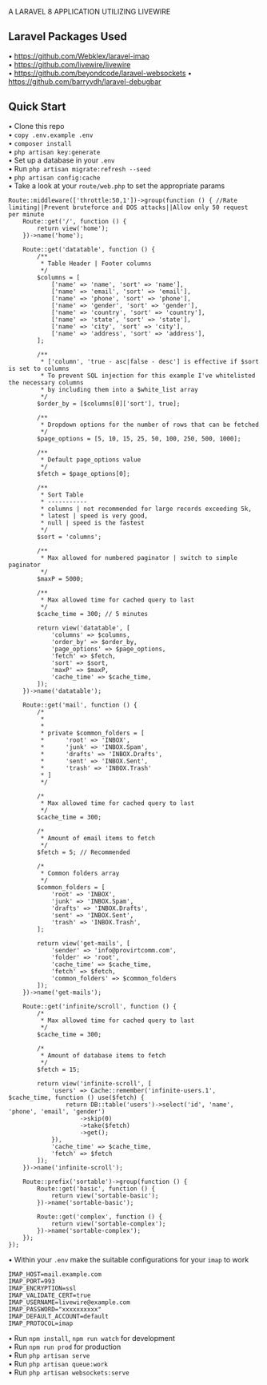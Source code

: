 A LARAVEL 8 APPLICATION UTILIZING LIVEWIRE
## Laravel Packages Used
•	<a href="https://github.com/Webklex/laravel-imap">https://github.com/Webklex/laravel-imap</a>\
•	<a href="https://github.com/livewire/livewire">https://github.com/livewire/livewire</a>\
•	<a href="https://github.com/beyondcode/laravel-websockets">https://github.com/beyondcode/laravel-websockets</a>
•	<a href="https://github.com/barryvdh/laravel-debugbar">https://github.com/barryvdh/laravel-debugbar</a>
## Quick Start
•	Clone this repo\
•	``copy .env.example .env``\
•	``composer install``\
•	``php artisan key:generate``\
•	Set up a database in your ``.env``\
•	Run ``php artisan migrate:refresh --seed``\
•	``php artisan config:cache``\
•	Take a look at your  ``route/web.php`` to set the appropriate params

```
Route::middleware(['throttle:50,1'])->group(function () { //Rate limiting||Prevent bruteforce and DOS attacks||Allow only 50 request per minute
    Route::get('/', function () {
        return view('home');
    })->name('home');

    Route::get('datatable', function () {
        /**
         * Table Header | Footer columns
         */
        $columns = [
            ['name' => 'name', 'sort' => 'name'],
            ['name' => 'email', 'sort' => 'email'],
            ['name' => 'phone', 'sort' => 'phone'],
            ['name' => 'gender', 'sort' => 'gender'],
            ['name' => 'country', 'sort' => 'country'],
            ['name' => 'state', 'sort' => 'state'],
            ['name' => 'city', 'sort' => 'city'],
            ['name' => 'address', 'sort' => 'address'],
        ];

        /**
         * ['column', 'true - asc|false - desc'] is effective if $sort is set to columns
         * To prevent SQL injection for this example I've whitelisted the necessary columns
         * by including them into a $white_list array
         */
        $order_by = [$columns[0]['sort'], true];

        /**
         * Dropdown options for the number of rows that can be fetched
         */
        $page_options = [5, 10, 15, 25, 50, 100, 250, 500, 1000];

        /**
         * Default page_options value
         */
        $fetch = $page_options[0];

        /**
         * Sort Table
         * -----------
         * columns | not recommended for large records exceeding 5k,
         * latest | speed is very good,
         * null | speed is the fastest
         */
        $sort = 'columns';

        /**
         * Max allowed for numbered paginator | switch to simple paginator
         */
        $maxP = 5000;

        /**
         * Max allowed time for cached query to last
         */
        $cache_time = 300; // 5 minutes

        return view('datatable', [
            'columns' => $columns,
            'order_by' => $order_by,
            'page_options' => $page_options,
            'fetch' => $fetch,
            'sort' => $sort,
            'maxP' => $maxP,
            'cache_time' => $cache_time,
        ]);
    })->name('datatable');

    Route::get('mail', function () {
        /*
         *
         *
         * private $common_folders = [
         *      'root' => 'INBOX',
         *      'junk' => 'INBOX.Spam',
         *      'drafts' => 'INBOX.Drafts',
         *      'sent' => 'INBOX.Sent',
         *      'trash' => 'INBOX.Trash'
         * ]
         */

        /*
         * Max allowed time for cached query to last
         */
        $cache_time = 300;

        /*
         * Amount of email items to fetch
         */
        $fetch = 5; // Recommended

        /*
         * Common folders array
         */
        $common_folders = [
            'root' => 'INBOX',
            'junk' => 'INBOX.Spam',
            'drafts' => 'INBOX.Drafts',
            'sent' => 'INBOX.Sent',
            'trash' => 'INBOX.Trash',
        ];

        return view('get-mails', [
            'sender' => 'info@provirtcomm.com',
            'folder' => 'root',
            'cache_time' => $cache_time,
            'fetch' => $fetch,
            'common_folders' => $common_folders
        ]);
    })->name('get-mails');

    Route::get('infinite/scroll', function () {
        /*
         * Max allowed time for cached query to last
         */
        $cache_time = 300;

        /*
         * Amount of database items to fetch
         */
        $fetch = 15;

        return view('infinite-scroll', [
            'users' => Cache::remember('infinite-users.1', $cache_time, function () use($fetch) {
                return DB::table('users')->select('id', 'name', 'phone', 'email', 'gender')
                    ->skip(0)
                    ->take($fetch)
                    ->get();
            }),
            'cache_time' => $cache_time,
            'fetch' => $fetch
        ]);
    })->name('infinite-scroll');

    Route::prefix('sortable')->group(function () {
        Route::get('basic', function () {
            return view('sortable-basic');
        })->name('sortable-basic');

        Route::get('complex', function () {
            return view('sortable-complex');
        })->name('sortable-complex');
    });
});
```

•	Within your ``.env`` make the suitable configurations for your ``imap`` to work

```
IMAP_HOST=mail.example.com
IMAP_PORT=993
IMAP_ENCRYPTION=ssl
IMAP_VALIDATE_CERT=true
IMAP_USERNAME=livewire@example.com
IMAP_PASSWORD="xxxxxxxxxx"
IMAP_DEFAULT_ACCOUNT=default
IMAP_PROTOCOL=imap
```

•	Run ``npm install``, ``npm run watch`` for development\
•   Run ``npm run prod`` for production\
•   Run ``php artisan serve``\
•   Run ``php artisan queue:work``\
•   Run ``php artisan websockets:serve``

